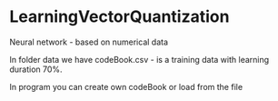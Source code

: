# LearningVectorQuantization
Neural network - based on numerical data

In folder data we have codeBook.csv - is a training data with learning duration 70%.

In program you can create own codeBook or load from the file
